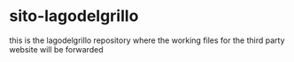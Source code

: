 # sito-lagodelgrillo
this is the lagodelgrillo repository where the working files for the third party website will be forwarded

